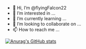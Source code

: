 - 👋 Hi, I’m @flyingFalcon22
- 👀 I’m interested in ...
- 🌱 I’m currently learning ...
- 💞️ I’m looking to collaborate on ...
- 📫 How to reach me ...

[![Anurag's GitHub stats](https://github-readme-stats.vercel.app/api?username=flyingFalcon22)](https://github.com/anuraghazra/github-readme-stats)


<!---

flyingFalcon22/flyingFalcon22 is a ✨ special ✨ repository because its `README.md` (this file) appears on your GitHub profile.
You can click the Preview link to take a look at your changes.
--->
